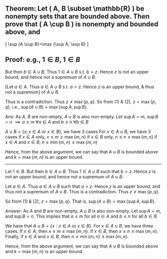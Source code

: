 ## Theorem: Let \( A, B \subset \mathbb{R} \) be nonempty sets that are bounded above. Then prove that \( A \cup B \) is nonempty and bounded above, and
\[
\sup (A \cup B)=\max \{\sup A, \sup B\}
\]


## Proof: e.g., $1 \in B$, $1 \in B$
But then $b \in A \cup B$. Thus $1 \in A \cup B$ s.t. $b > z$.
Hence $z$ is not an upper bound, and hence not a supremum of $A \cup B$.

[Let $a \in A$. Thus $a \in A \cup B$ s.t. $a > z$. Hence $z$ is an upper bound, & thus not a supremum] of $A \cup B$.

Thus is a contradiction. Thus $z \ngtr \max \{p, q\}$.
So from (1) & (2), $z = \max \{p, q\}$.
i.e., $\sup (A \cup B) = \max \{\sup A, \sup B\}$.

Ans: As $A$, $B$ are non-empty, $A \cup B$ is also non-empty.
Let $\sup A = m$, $\sup B = n$
$\implies a \leq m \ \forall a \in A$ and $b \leq n \ \forall b \in B$

$A \cup B = \{x; x \in A \text{ or } x \in B\}$, we have 3 cases
For $x \in A \cup B$, we have 3 cases
if $x \in A$ only, $x \leq m \leq \max \{m, n\}$
if $x \in B$ only, $n \leq n \leq \max \{m, n\}$
if $x \in A$ and $x \in B$, $n \leq \min \{m, n\} \leq \max \{m, n\}$

Hence, from the above argument, we can say that $A \cup B$ is bounded above and $k = \max \{m, n\}$ is an upper bound.

---

Let $1 \in B$. But then $b \in A \cup B$. Thus $1 \in A \cup B$ such that $b > z$. Hence $z$ is not an upper bound, and hence not a supremum of $A \cup B$.

Let $a \in A$. Thus $a \in A \cup B$ such that $a > z$. Hence $z$ is an upper bound, and thus not a supremum of $A \cup B$. Thus is a contradiction. Thus $z \ngtr \max \{p, q\}$.

So from (1) & (2), $z = \max \{p, q\}$. That is, $\sup (A \cup B) = \max \{\sup A, \sup B\}$.

Answer: As $A$ and $B$ are non-empty, $A \cup B$ is also non-empty. Let $\sup A = m$, and $\sup B = n$. This implies that $a \leq m$ for all $a \in A$ and $b \leq n$ for all $b \in B$. 

We have that $A \cup B = \{x: x \in A \text{ or } x \in B\}$. For $x \in A \cup B$, we have three cases. If $x \in A$, then  $x \leq m \leq \max \{m, n\}$. If $x \in B$, then  $x \leq n \leq \max \{m, n\}$. Finally, if $x \in A$ and $x \in B$, then $n \leq \min \{m, n\} \leq \max \{m, n\}$.

Hence, from the above argument, we can say that $A \cup B$ is bounded above and $k = \max \{m, n\}$ is an upper bound. 
